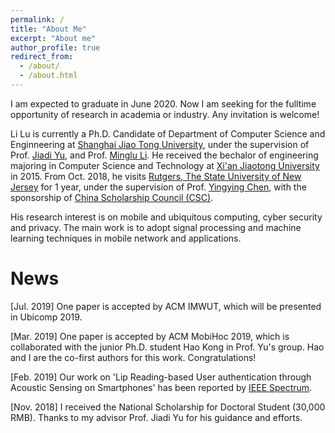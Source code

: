 ```yaml
---
permalink: /
title: "About Me"
excerpt: "About me"
author_profile: true
redirect_from: 
  - /about/
  - /about.html
---
```

I am expected to graduate in June 2020. Now I am seeking for the fulltime opportunity of research in academia or industry. Any invitation is welcome!

Li Lu is currently a Ph.D. Candidate of Department of Computer Science and Enginneering at [Shanghai Jiao Tong University](http://www.sjtu.edu.cn), under the supervision of Prof. [Jiadi Yu](http://www.cs.sjtu.edu.cn/~jdyu/), and Prof. [Minglu Li](http://www.cs.sjtu.edu.cn/PeopleDetail.aspx?id=93). He received the bechalor of engineering majoring in Computer Science and Technology at [Xi'an Jiaotong University](http://www.xjtu.edu.cn) in 2015. From Oct. 2018, he visits [Rutgers, The State University of New Jersey](http://www.rutgers.edu) for 1 year, under the supervision of Prof. [Yingying Chen](http://www.winlab.rutgers.edu/~yychen/), with the sponsorship of [China Scholarship Council (CSC)](https://www.csc.edu.cn).

His research interest is on mobile and ubiquitous computing, cyber security and privacy. The main work is to adopt signal processing and machine learning techniques in mobile network and applications.


News
=====
\[Jul. 2019\] One paper is accepted by ACM IMWUT, which will be presented in Ubicomp 2019.

\[Mar. 2019\] One paper is accepted by ACM MobiHoc 2019, which is collaborated with the junior Ph.D. student Hao Kong in Prof. Yu's group. Hao and I are the co-first authors for this work. Congratulations!

\[Feb. 2019\] Our work on 'Lip Reading-based User authentication through Acoustic Sensing on Smartphones' has been reported by [IEEE Spectrum](https://spectrum.ieee.org/tech-talk/consumer-electronics/gadgets/this-new-approach-for-user-identification-allows-phones-to-read-your-lips).

\[Nov. 2018\] I received the National Scholarship for Doctoral Student (30,000 RMB). Thanks to my advisor Prof. Jiadi Yu for his guidance and efforts. 

